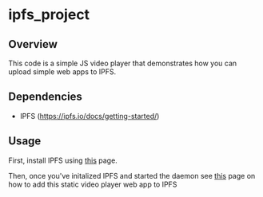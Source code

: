# ipfs_project

## Overview 

This code is a simple JS video player that demonstrates how you can upload simple web apps to IPFS. 

## Dependencies

* IPFS (https://ipfs.io/docs/getting-started/)

## Usage

First, install IPFS using [this](https://ipfs.io/docs/getting-started/) page. 

Then, once you've initalized IPFS and started the daemon see [this](https://ipfs.io/ipfs/QmNZiPk974vDsPmQii3YbrMKfi12KTSNM7XMiYyiea4VYZ/example#/ipfs/QmP8WUPq2braGQ8iZjJ6w9di6mzgoTWyRLayrMRjjDoyGr/websites/README.md) page on how to add this static video player web app to IPFS
